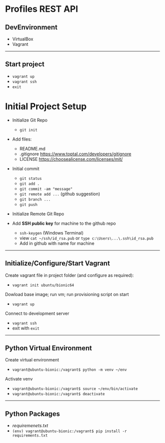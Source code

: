 # Profiles REST API



## DevEnvironment
- VirtualBox
- Vagrant


---
## Start project
- `vagrant up`
- `vagrant ssh`
- `exit`




# Initial Project Setup
- Initialize Git Repo
  - `git init`
- Add files: 
  - README.md
  - .gitignore  https://www.toptal.com/developers/gitignore
  - LICENSE     https://choosealicense.com/licenses/mit/
- Initial commit
  - `git status`
  - `git add .`
  - `git commit -am "message"`
  - `git remote add ...`  (github suggestion)
  - `git branch ...`
  - `git push`

- Initialize Remote Git Repo
- Add **SSH public key** for machine to the github repo
  - `ssh-keygen` (Windows Terminal)
  - view `cat ~/ssh/id_rsa.pub` or `type c:\Users\...\.ssh\id_rsa.pub`
  - Add in github with name for machine


---
## Initialize/Configure/Start Vagrant
Create vagrant file in project folder (and configure as required):  
  - `vagrant init ubuntu/bionic64`

Dowload base image; run vm; run provisioning script on start  
  - `vagrant up` 

Connect to development server
  - `vagrant ssh`
  - exit with `exit`


---
## Python Virtual Environment
Create virtual environment
- `vagrant@ubuntu-bionic:/vagrant$ python -m venv ~/env`

Activate venv
- `vagrant@ubuntu-bionic:/vagrant$ source ~/env/bin/activate`
- `vagrant@ubuntu-bionic:/vagrant$ deactivate`

---
## Python Packages
- *requiremenets.txt*
- `(env) vagrant@ubuntu-bionic:/vagrant$ pip install -r requirements.txt`